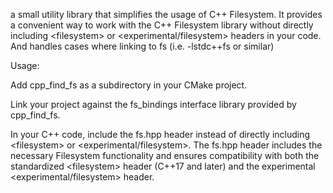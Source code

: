 a small utility library that simplifies the usage of C++ Filesystem. It provides a convenient way to work with the C++ Filesystem library without directly including &lt;filesystem&gt; or &lt;experimental/filesystem&gt; headers in your code. And handles cases where linking to fs (i.e. -lstdc++fs or similar)

Usage:

Add cpp_find_fs as a subdirectory in your CMake project.

Link your project against the fs_bindings interface library provided by cpp_find_fs.

In your C++ code, include the fs.hpp header instead of directly including &lt;filesystem&gt; or &lt;experimental/filesystem&gt;. The fs.hpp header includes the necessary Filesystem functionality and ensures compatibility with both the standardized &lt;filesystem&gt; header (C++17 and later) and the experimental &lt;experimental/filesystem&gt; header.
